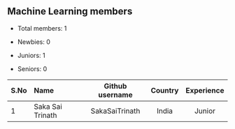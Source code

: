 ## Machine Learning members

-   Total members: 1

-   Newbies: 0
-   Juniors: 1
-   Seniors: 0

| S.No | Name             | Github username | Country | Experience |
| :--- | :--------------- | :-------------: | :-----: | :--------: |
| 1    | Saka Sai Trinath | SakaSaiTrinath  |  India  |   Junior   |
